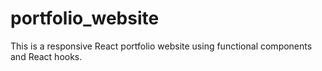 # portfolio_website
This is a responsive React portfolio website using functional components and React hooks. 
